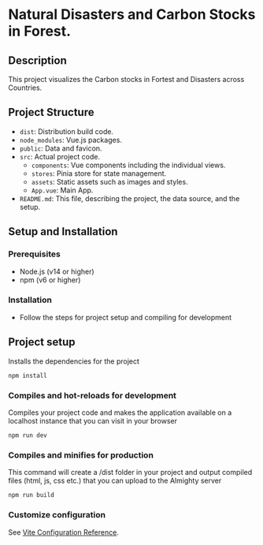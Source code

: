 # Natural Disasters and Carbon Stocks in Forest.

## Description
This project visualizes the Carbon stocks in Fortest and Disasters across Countries.


## Project Structure
- `dist`: Distribution build code.
- `node_modules`: Vue.js packages.
- `public`: Data and favicon.
- `src`: Actual project code.
  - `components`: Vue components including the individual views.
  - `stores`: Pinia store for state management.
  - `assets`: Static assets such as images and styles.
  - `App.vue`: Main App.
- `README.md`: This file, describing the project, the data source, and the setup.

## Setup and Installation

### Prerequisites
- Node.js (v14 or higher)
- npm (v6 or higher)

### Installation
* Follow the steps for project setup and compiling for development

## Project setup
Installs the dependencies for the project
```
npm install
```

### Compiles and hot-reloads for development
Compiles your project code and makes the application available on a localhost instance that you can visit in your browser
```
npm run dev
```

### Compiles and minifies for production
This command will create a /dist folder in your project and output compiled files (html, js, css etc.) that you can upload to the Almighty server
```
npm run build
```

### Customize configuration
See [Vite Configuration Reference](https://vite.dev/config/).
